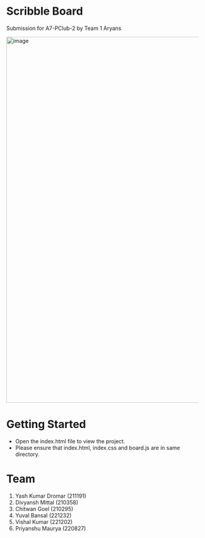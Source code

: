 # Scribble Board
Submission for A7-PClub-2 by Team 1 Aryans

<img width="958" alt="image" src="https://user-images.githubusercontent.com/99880956/230157077-579767f6-6ccd-483f-a293-78c23395d086.png">

# Getting Started
- Open the index.html file to view the project.
- Please ensure that index.html, index.css and board.js are in same directory.

# Team
1. Yash Kumar Dromar (211191)
2. Divyansh Mittal (210358)
3. Chitwan Goel (210295)
4. Yuval Bansal (221232)
5. Vishal Kumar (221202)
6. Priyanshu Maurya (220827)

